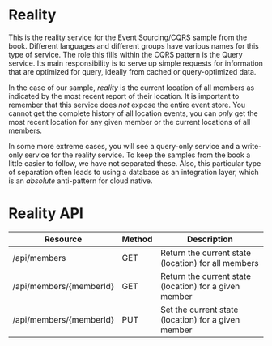 # Reality
This is the reality service for the Event Sourcing/CQRS sample from the book. Different languages and different groups have various names for this type of service. The role this fills within the CQRS pattern is the Query service. Its main responsibility is to serve up simple requests for information that are optimized for query, ideally from cached or query-optimized data.

In the case of our sample, _reality_ is the current location of all members as indicated by the most recent report of their location. It is important to remember that this service does _not_ expose the entire event store. You cannot get the complete history of all location events, you can _only_ get the most recent location for any given member or the current locations of all members.

In some more extreme cases, you will see a query-only service and a write-only service for the reality service. To keep the samples from the book a little easier to follow, we have not separated these. Also, this particular type of separation often leads to using a database as an integration layer, which is an _absolute_ anti-pattern for cloud native.

# Reality API

|Resource|Method|Description|
|---|---|---|
|/api/members| GET | Return the current state (location) for all members |
|/api/members/{memberId} | GET | Return the current state (location) for a given member |
|/api/members/{memberId} | PUT | Set the current state (location) for a given member |


